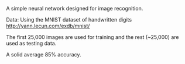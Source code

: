 A simple neural network designed for image recognition.


Data:
Using the MNIST dataset of handwritten digits http://yann.lecun.com/exdb/mnist/


The first 25,000 images are used for training and the rest (~25,000) are used as testing data.

A solid average 85% accuracy.
